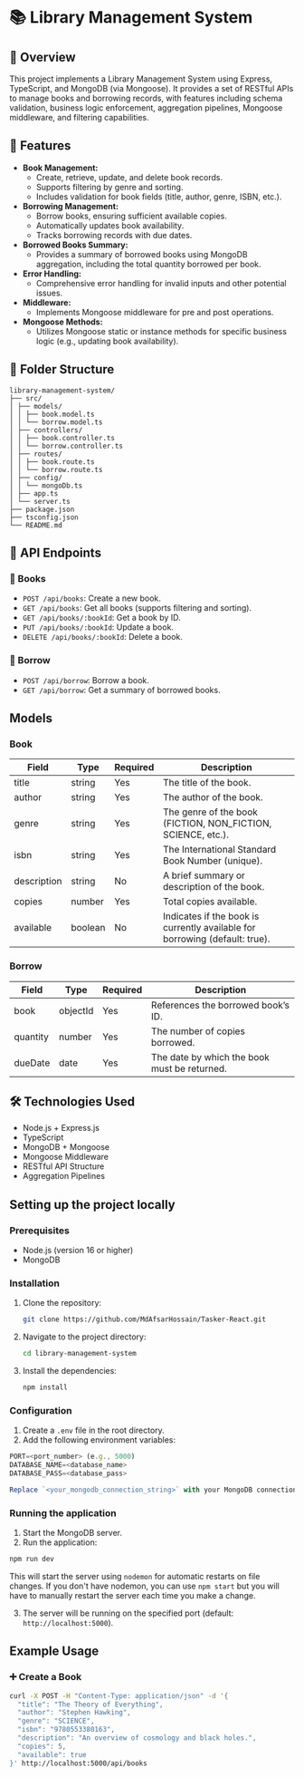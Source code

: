 # 📚 Library Management System

## 🚀 Overview

This project implements a Library Management System using Express, TypeScript, and MongoDB (via Mongoose). It provides a set of RESTful APIs to manage books and borrowing records, with features including schema validation, business logic enforcement, aggregation pipelines, Mongoose middleware, and filtering capabilities.

## 🧩 Features

- **Book Management:**
  - Create, retrieve, update, and delete book records.
  - Supports filtering by genre and sorting.
  - Includes validation for book fields (title, author, genre, ISBN, etc.).
- **Borrowing Management:**
  - Borrow books, ensuring sufficient available copies.
  - Automatically updates book availability.
  - Tracks borrowing records with due dates.
- **Borrowed Books Summary:**
  - Provides a summary of borrowed books using MongoDB aggregation, including the total quantity borrowed per book.
- **Error Handling:**
  - Comprehensive error handling for invalid inputs and other potential issues.
- **Middleware:**
  - Implements Mongoose middleware for pre and post operations.
- **Mongoose Methods:**
  - Utilizes Mongoose static or instance methods for specific business logic (e.g., updating book availability).

## 📁 Folder Structure

```
library-management-system/
├── src/
│ ├── models/
│ │ ├── book.model.ts
│ │ └── borrow.model.ts
│ ├── controllers/
│ │ ├── book.controller.ts
│ │ └── borrow.controller.ts
│ ├── routes/
│ │ ├── book.route.ts
│ │ └── borrow.route.ts
│ ├── config/
│ │ └── mongoDb.ts
│ ├── app.ts
│ └── server.ts
├── package.json
├── tsconfig.json
└── README.md
```

## 🧪 API Endpoints

### 📘 Books

- `POST /api/books`: Create a new book.
- `GET /api/books`: Get all books (supports filtering and sorting).
- `GET /api/books/:bookId`: Get a book by ID.
- `PUT /api/books/:bookId`: Update a book.
- `DELETE /api/books/:bookId`: Delete a book.

### 📘 Borrow

- `POST /api/borrow`: Borrow a book.
- `GET /api/borrow`: Get a summary of borrowed books.

## Models

### Book

| Field       | Type    | Required | Description                                                                 |
| ----------- | ------- | -------- | --------------------------------------------------------------------------- |
| title       | string  | Yes      | The title of the book.                                                      |
| author      | string  | Yes      | The author of the book.                                                     |
| genre       | string  | Yes      | The genre of the book (FICTION, NON_FICTION, SCIENCE, etc.).                |
| isbn        | string  | Yes      | The International Standard Book Number (unique).                            |
| description | string  | No       | A brief summary or description of the book.                                 |
| copies      | number  | Yes      | Total copies available.                                                     |
| available   | boolean | No       | Indicates if the book is currently available for borrowing (default: true). |

### Borrow

| Field    | Type     | Required | Description                                  |
| -------- | -------- | -------- | -------------------------------------------- |
| book     | objectId | Yes      | References the borrowed book’s ID.           |
| quantity | number   | Yes      | The number of copies borrowed.               |
| dueDate  | date     | Yes      | The date by which the book must be returned. |

## 🛠️ Technologies Used

- Node.js + Express.js
- TypeScript
- MongoDB + Mongoose
- Mongoose Middleware
- RESTful API Structure
- Aggregation Pipelines

## Setting up the project locally

### Prerequisites

- Node.js (version 16 or higher)
- MongoDB

### Installation

1.  Clone the repository:

    ```bash
    git clone https://github.com/MdAfsarHossain/Tasker-React.git
    ```

2.  Navigate to the project directory:

    ```bash
    cd library-management-system
    ```

3.  Install the dependencies:

    ```bash
    npm install
    ```

### Configuration

1.  Create a `.env` file in the root directory.
2.  Add the following environment variables:

```js
PORT=<port_number> (e.g., 5000)
DATABASE_NAME=<database_name>
DATABASE_PASS=<database_pass>
```

```js
Replace `<your_mongodb_connection_string>` with your MongoDB connection string and `<port_number>` with the port you want the server to run on.
```

### Running the application

1. Start the MongoDB server.
2. Run the application:

```bash
npm run dev
```

This will start the server using `nodemon` for automatic restarts on file changes. If you don't have nodemon, you can use `npm start` but you will have to manually restart the server each time you make a change.

3. The server will be running on the specified port (default: `http://localhost:5000`).

## Example Usage

### ➕ Create a Book

```bash
curl -X POST -H "Content-Type: application/json" -d '{
  "title": "The Theory of Everything",
  "author": "Stephen Hawking",
  "genre": "SCIENCE",
  "isbn": "9780553380163",
  "description": "An overview of cosmology and black holes.",
  "copies": 5,
  "available": true
}' http://localhost:5000/api/books
```
